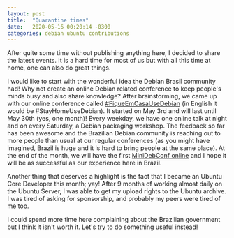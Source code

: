 ```yaml
---
layout: post
title:  "Quarantine times"
date:   2020-05-16 00:20:14 -0300
categories: debian ubuntu contributions
---
```


After quite some time without publishing anything here, I decided to share the
latest events. It is a hard time for most of us but with all this time at home,
one can also do great things.

I would like to start with the wonderful idea the Debian Brasil community had!
Why not create an online Debian related conference to keep people's minds busy
and also share knowledge? After brainstorming, we came up with our online
conference called [\#FiqueEmCasaUseDebian](http://live.debianbrasil.org.br/)
(in English it would be \#StayHomeUseDebian). It started on May 3rd and will
last until May 30th (yes, one month)! Every weekday, we have one online talk at
night and on every Saturday, a Debian packaging workshop. The feedback so far
has been awesome and the Brazilian Debian community is reaching out to more
people than usual at our regular conferences (as you might have imagined,
Brazil is huge and it is hard to bring people at the same place). At the end of
the month, we will have the first [MiniDebConf
online](https://wiki.debian.org/DebianEvents/internet/2020/MiniDebConfOnline)
and I hope it will be as successful as our experience here in Brazil.

Another thing that deserves a highlight is the fact that I became an Ubuntu
Core Developer this month; yay! After 9 months of working almost daily on the
Ubuntu Server, I was able to get my upload rights to the Ubuntu archive. I was
tired of asking for sponsorship, and probably my peers were tired of me too.

I could spend more time here complaining about the Brazilian government but I
think it isn't worth it. Let's try to do something useful instead!
